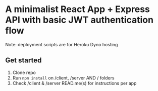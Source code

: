 # A minimalist React App + Express API with basic JWT authentication flow

Note: deployment scripts are for Heroku Dyno hosting

## Get started

1. Clone repo
2. Run `npm install` on /client, /server AND / folders
3. Check /client & /server READ.me(s) for instructions per app
